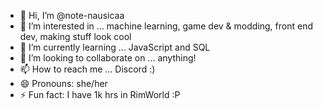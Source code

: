 - 👋 Hi, I’m @note-nausicaa 
- 👀 I’m interested in ... machine learning, game dev & modding, front end dev, making stuff look cool
- 🌱 I’m currently learning ... JavaScript and SQL
- 💞️ I’m looking to collaborate on ... anything!
- 📫 How to reach me ... Discord :)
- 😄 Pronouns: she/her
- ⚡ Fun fact: I have 1k hrs in RimWorld :P

<!---
note-nausicaa/note-nausicaa is a ✨ special ✨ repository because its `README.md` (this file) appears on your GitHub profile.
You can click the Preview link to take a look at your changes.
--->
